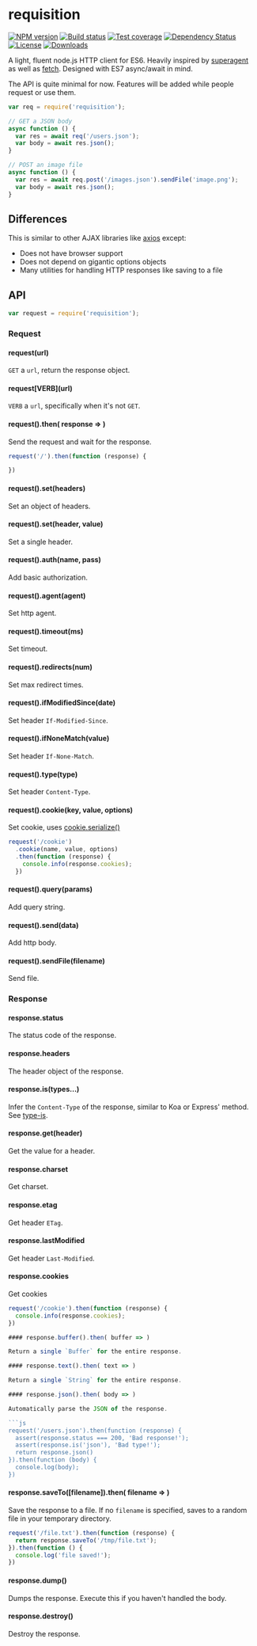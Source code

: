 
# requisition

[![NPM version][npm-image]][npm-url]
[![Build status][travis-image]][travis-url]
[![Test coverage][coveralls-image]][coveralls-url]
[![Dependency Status][david-image]][david-url]
[![License][license-image]][license-url]
[![Downloads][downloads-image]][downloads-url]

A light, fluent node.js HTTP client for ES6.
Heavily inspired by [superagent](https://github.com/visionmedia/superagent)
as well as [fetch](https://github.com/github/fetch).
Designed with ES7 async/await in mind.

The API is quite minimal for now.
Features will be added while people request or use them.

```js
var req = require('requisition');

// GET a JSON body
async function () {
  var res = await req('/users.json');
  var body = await res.json();
}

// POST an image file
async function () {
  var res = await req.post('/images.json').sendFile('image.png');
  var body = await res.json();
}
```

## Differences

This is similar to other AJAX libraries like [axios](https://github.com/mzabriskie/axios) except:

- Does not have browser support
- Does not depend on gigantic options objects
- Many utilities for handling HTTP responses like saving to a file

## API

```js
var request = require('requisition');
```

### Request

#### request(url)

`GET` a `url`, return the response object.

#### request\[VERB\](url)

`VERB` a `url`, specifically when it's not `GET`.

#### request().then( response => )

Send the request and wait for the response.

```js
request('/').then(function (response) {

})
```

#### request().set(headers)

Set an object of headers.

#### request().set(header, value)

Set a single header.

#### request().auth(name, pass)

Add basic authorization.

#### request().agent(agent)

Set http agent.

#### request().timeout(ms)

Set timeout.

#### request().redirects(num)

Set max redirect times.

#### request().ifModifiedSince(date)

Set header `If-Modified-Since`.

#### request().ifNoneMatch(value)

Set header `If-None-Match`.

#### request().type(type)

Set header `Content-Type`.

#### request().cookie(key, value, options)

Set cookie, uses [cookie.serialize()](https://github.com/jshttp/cookie)

```js
request('/cookie')
  .cookie(name, value, options)
  .then(function (response) {
    console.info(response.cookies);
  })
```

#### request().query(params)

Add query string.

#### request().send(data)

Add http body.

#### request().sendFile(filename)

Send file.

### Response

#### response.status

The status code of the response.

#### response.headers

The header object of the response.

#### response.is(types...)

Infer the `Content-Type` of the response,
similar to Koa or Express' method.
See [type-is](https://github.com/jshttp/type-is).

#### response.get(header)

Get the value for a header.

#### response.charset

Get charset.

#### response.etag

Get header `ETag`.

#### response.lastModified

Get header `Last-Modified`.

#### response.cookies

Get cookies

```js
request('/cookie').then(function (response) {
  console.info(response.cookies);
})

#### response.buffer().then( buffer => )

Return a single `Buffer` for the entire response.

#### response.text().then( text => )

Return a single `String` for the entire response.

#### response.json().then( body => )

Automatically parse the JSON of the response.

```js
request('/users.json').then(function (response) {
  assert(response.status === 200, 'Bad response!');
  assert(response.is('json'), 'Bad type!');
  return response.json()
}).then(function (body) {
  console.log(body);
})
```

#### response.saveTo([filename]).then( filename => )

Save the response to a file.
If no `filename` is specified,
saves to a random file in your temporary directory.

```js
request('/file.txt').then(function (response) {
  return response.saveTo('/tmp/file.txt');
}).then(function () {
  console.log('file saved!');
})
```

#### response.dump()

Dumps the response. Execute this if you haven't handled the body.

#### response.destroy()

Destroy the response.

[npm-image]: https://img.shields.io/npm/v/requisition.svg?style=flat-square
[npm-url]: https://npmjs.org/package/requisition
[github-tag]: http://img.shields.io/github/tag/thenables/requisition.svg?style=flat-square
[github-url]: https://github.com/thenables/requisition/tags
[travis-image]: https://img.shields.io/travis/thenables/requisition.svg?style=flat-square
[travis-url]: https://travis-ci.org/thenables/requisition
[coveralls-image]: https://img.shields.io/coveralls/thenables/requisition.svg?style=flat-square
[coveralls-url]: https://coveralls.io/r/thenables/requisition
[david-image]: http://img.shields.io/david/thenables/requisition.svg?style=flat-square
[david-url]: https://david-dm.org/thenables/requisition
[license-image]: http://img.shields.io/npm/l/requisition.svg?style=flat-square
[license-url]: LICENSE
[downloads-image]: http://img.shields.io/npm/dm/requisition.svg?style=flat-square
[downloads-url]: https://npmjs.org/package/requisition
